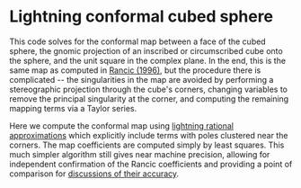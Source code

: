 # Lightning conformal cubed sphere

This code solves for the conformal map between a face of the cubed sphere, the gnomic projection of an inscribed or circumscribed cube onto the sphere, and the unit square in the complex plane.
In the end, this is the same map as computed in [Rancic (1996)](https://doi.org/10.1002/qj.49712253209), but the procedure there is complicated -- the singularities in the map are avoided by performing a stereographic projection through the cube's corners, changing variables to remove the principal singularity at the corner, and computing the remaining mapping terms via a Taylor series.

Here we compute the conformal map using [lightning rational approximations](https://doi.org/10.1007/s40315-020-00325-w) which explicitly include terms with poles clustered near the corners.
The map coefficients are computed simply by least squares.
This much simpler algorithm still gives near machine precision, allowing for independent confirmation of the Rancic coefficients and providing a point of comparison for [discussions of their accuracy](https://github.com/CliMA/CubedSphere.jl/issues/15).
